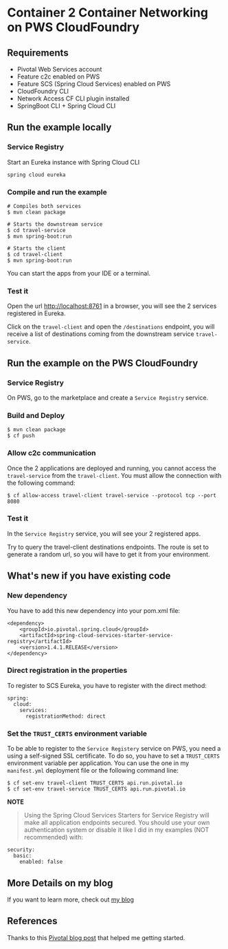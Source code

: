 # Container 2 Container Networking on PWS CloudFoundry

## Requirements
* Pivotal Web Services account 
* Feature c2c enabled on PWS
* Feature SCS (Spring Cloud Services) enabled on PWS
* CloudFoundry CLI
* Network Access CF CLI plugin installed
* SpringBoot CLI + Spring Cloud CLI

## Run the example locally

### Service Registry
Start an Eureka instance with Spring Cloud CLI
 
    spring cloud eureka
    
### Compile and run the example

    # Compiles both services
    $ mvn clean package
    
    # Starts the downstream service
    $ cd travel-service
    $ mvn spring-boot:run
    
    # Starts the client
    $ cd travel-client
    $ mvn spring-boot:run
        
You can start the apps from your IDE or a terminal.

### Test it

Open the url [http://localhost:8761](http://localhost:8761) in a browser, you will see the 2 services registered in Eureka.

Click on the `travel-client` and open the `/destinations` endpoint, you will receive a list of destinations coming from the downstream service `travel-service`.


## Run the example on the PWS CloudFoundry

### Service Registry
On PWS, go to the marketplace and create a `Service Registry` service.

### Build and Deploy

    $ mvn clean package
    $ cf push

### Allow c2c communication

Once the 2 applications are deployed and running, you cannot access the `travel-service` from the `travel-client`. You must allow the connection with the following command:

    $ cf allow-access travel-client travel-service --protocol tcp --port 8080
    
### Test it

In the `Service Registry` service, you will see your 2 registered apps.
 
Try to query the travel-client destinations endpoints. The route is set to generate a random url, so you will have to get it from your environment.

## What's new if you have existing code

### New dependency

You have to add this new dependency into your pom.xml file:

    <dependency>
        <groupId>io.pivotal.spring.cloud</groupId>
        <artifactId>spring-cloud-services-starter-service-registry</artifactId>
        <version>1.4.1.RELEASE</version>
    </dependency>

### Direct registration in the properties

To register to SCS Eureka, you have to register with the direct method: 

    spring:
      cloud:
        services:
          registrationMethod: direct

### Set the `TRUST_CERTS` environment variable

To be able to register to the `Service Registery` service on PWS, you need a using a self-signed SSL certificate. To do so, you have to set a `TRUST_CERTS` environment variable per application. You can use the one in my `manifest.yml` deployment file or the following command line:

    $ cf set-env travel-client TRUST_CERTS api.run.pivotal.io
    $ cf set-env travel-service TRUST_CERTS api.run.pivotal.io

**NOTE**

> Using the Spring Cloud Services Starters for Service Registry will make all application endpoints secured. You should use your own authentication system or disable it like I did in my examples (NOT recommended) with:

    security:
      basic:
        enabled: false

## More Details on my blog
If you want to learn more, check out [my blog](https://medium.com/@christophef/container-networking-with-cloudfoundry-pws-pcf-part1-8840d7f9a985)

## References
Thanks to this [Pivotal blog post](https://content.pivotal.io/blog/building-spring-microservices-with-cloud-foundrys-new-container-networking-stack) that helped me getting started. 

